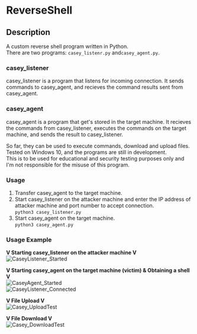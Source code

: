 # ReverseShell  

## Description
A custom reverse shell program written in Python.  
There are two programs: `casey_listenr.py` and`casey_agent.py`.  

### casey_listener
casey_listener is a program that listens for incoming connection. It sends commands to casey_agent, and recieves the command results sent from casey_agent.  

### casey_agent
casey_agent is a program that get's stored in the target machine. It recieves the commands from casey_listener, executes the commands on the target machine, and sends the result to casey_listener.  

So far, they can be used to execute commands, download and upload files.  
Tested on Windows 10, and the programs are still in development.  
This is to be used for educational and security testing purposes only and I'm not responsible for the misuse of this program.  

### Usage  
1. Transfer casey_agent to the target machine.  
2. Start casey_listener on the attacker machine and enter the IP address of attacker machine and port number to accept connection.  
  `python3 casey_listener.py`  
3. Start casey_agent on the target machine.  
  `python3 casey_agent.py` 

### Usage Example
<b> V Starting casey_listener on the attacker machine V </b>  
![CaseyListener_Started](https://user-images.githubusercontent.com/83319068/163905544-5d4c0471-07fb-4ce4-ad10-3ea35d547ac9.png)

<b> V Starting casey_agent on the target machine (victim) & Obtaining a shell V </b>  
![CaseyAgent_Started](https://user-images.githubusercontent.com/83319068/163905769-cb6b4eb5-fe1c-4ad1-9a1c-1fd14640a848.png)  
![CaseyListener_Connected](https://user-images.githubusercontent.com/83319068/163905927-f0f8e936-6e0e-4852-8057-fbf5316b21ad.png)

<b> V File Upload V </b>  
![Casey_UploadTest](https://user-images.githubusercontent.com/83319068/163906045-4380c65f-ec92-418b-a51e-aea1a5cba62c.png)

<b> V File Download V </b>  
![Casey_DownloadTest](https://user-images.githubusercontent.com/83319068/163906072-2985cc60-092b-4579-9829-c517acb9c8d3.png)
